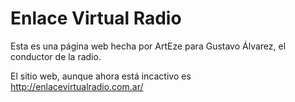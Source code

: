 # Enlace Virtual Radio

Esta es una página web hecha por ArtEze para Gustavo Álvarez, el conductor de la radio.

El sitio web, aunque ahora está incactivo es http://enlacevirtualradio.com.ar/
